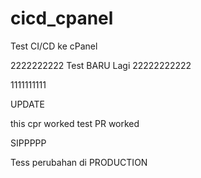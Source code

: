 # cicd_cpanel
Test CI/CD ke cPanel

2222222222
Test BARU Lagi
22222222222


1111111111

UPDATE


this cpr worked
test PR worked

SIPPPPP

Tess perubahan di PRODUCTION